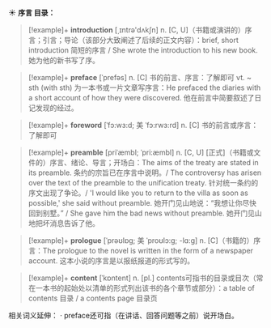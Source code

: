 ☀ <span class="category">**序言 目录：**</span>
>[!example]+ <span class="vocabulary">**introduction**</span> [͵ɪntrə'dʌkʃn] 
> <span class="definition">n. [C, U]（书籍或演讲的）序言；引言；导论（该部分大致阐述了后续的正文内容）：</span>brief, short introduction 简短的序言 / She wrote the introduction to his new book. 她为他的新书写了序。
           
>[!example]+ <span class="vocabulary">**preface**</span> [ˈprefəs]
> <span class="definition">n. [C] 书的前言、序言：</span>了解即可 <span class="definition">vt. ~ sth (with sth) 为一本书或一片文章写序言：</span>He prefaced the diaries with a short account of how they were discovered. 他在前言中简要叙述了日记发现的经过。
           
>[!example]+ <span class="vocabulary">**foreword**</span> [ˈfɔ:wɜ:d; 美 ˈfɔ:rwɜ:rd]
> <span class="definition">n. [C] 书的前言或序言：</span>了解即可
           
>[!example]+ <span class="vocabulary">**preamble**</span> [priˈæmbl; ˈpri:æmbl]
> <span class="definition">n. [C, U] [正式]（书籍或文件的）序言、绪论、导言；开场白：</span>The aims of the treaty are stated in its preamble. 条约的宗旨已在序言中说明。/ The controversy has arisen over the text of the preamble to the unification treaty. 针对统一条约的序文出现了争论。/ 'I would like you to return to the villa as soon as possible,' she said without preamble. 她开门见山地说：“我想让你尽快回到别墅。” / She gave him the bad news without preamble. 她开门见山地把坏消息告诉了他。
           
>[!example]+ <span class="vocabulary">**prologue**</span> [ˈprəʊlɒg; 美 ˈproʊlɔ:g; -lɑ:g]
> <span class="definition">n. [C]（书籍的）序言：</span>The prologue to the novel is written in the form of a newspaper account. 这本小说的序言是以报纸报道的形式写的。

>[!example]+ <span class="vocabulary">**content**</span> [ˈkɒntent] 
> <span class="definition">n. [pl.] contents可指书的目录或目次（常在一本书的起始处以清单的形式列出该书的各个章节或部分）：</span>a table of contents 目录 / a contents page 目录页

相关词义延伸：
· preface还可指（在讲话、回答问题等之前）说开场白。
